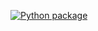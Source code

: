 [![Python package](https://github.com/dimosikrus/tg-inline-bot-shit/actions/workflows/python-app.yml/badge.svg)](https://github.com/dimosikrus/tg-inline-bot-shit/actions/workflows/python-app.yml)
